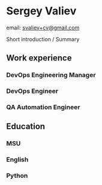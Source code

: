 # Sergey Valiev

email: [svaliev+cv@gmail.com](mailto:svaliev+cv@gmail.com)

Short introduction / Summary

## Work experience

### DevOps Engineering Manager

### DevOps Engineer

### QA Automation Engineer

## Education

### MSU

### English

### Python
